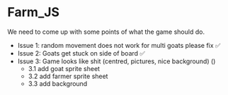 # Farm_JS

We need to come up with some points of what the game should do.

- Issue 1: random movement does not work for multi goats please fix ✅
- Issue 2: Goats get stuck on side of board ✅
- Issue 3: Game looks like shit (centred, pictures, nice background) ()
  - 3.1 add goat sprite sheet
  - 3.2 add farmer sprite sheet
  - 3.3 add background

